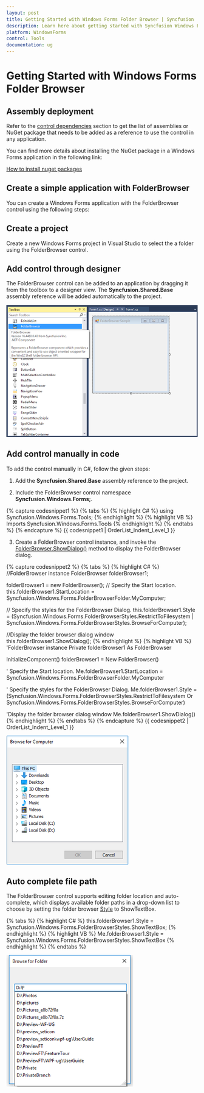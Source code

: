 ```yaml
---
layout: post
title: Getting Started with Windows Forms Folder Browser | Syncfusion
description: Learn here about getting started with Syncfusion Windows Forms Folder Browser control, its elements, and more.
platform: WindowsForms
control: Tools
documentation: ug
---
```


# Getting Started with Windows Forms Folder Browser

## Assembly deployment

Refer to the [control dependencies](https://help.syncfusion.com/windowsforms/control-dependencies#folderbrowser) section to get the list of assemblies or NuGet package that needs to be added as a reference to use the control in any application.

You can find more details about installing the NuGet package in a Windows Forms application in the following link: 

[How to install nuget packages](https://help.syncfusion.com/windowsforms/installation/install-nuget-packages)

## Create a simple application with FolderBrowser

You can create a Windows Forms application with the FolderBrowser control using the following steps:

## Create a project

Create a new Windows Forms project in Visual Studio to select the a folder using the FolderBrowser control.

## Add control through designer

The FolderBrowser control can be added to an application by dragging it from the toolbox to a designer view. The **Syncfusion.Shared.Base** assembly reference will be added automatically to the project.

![wf domain up down control added by designer](Getting-Started_images/wf-folder-browser-control-added-by-designer.png) 

## Add control manually in code

To add the control manually in C#, follow the given steps:

1. Add the **Syncfusion.Shared.Base** assembly reference to the project.

2. Include the FolderBrowser control namespace **Syncfusion.Windows.Forms;**.

{% capture codesnippet1 %}
{% tabs %}
{% highlight C# %}
using Syncfusion.Windows.Forms.Tools;
{% endhighlight %}
{% highlight VB %}
Imports Syncfusion.Windows.Forms.Tools
{% endhighlight %}
{% endtabs %} 
{% endcapture %}
{{ codesnippet1 | OrderList_Indent_Level_1 }} 

3. Create a FolderBrowser control instance, and invoke the [FolderBrowser.ShowDialog()](https://help.syncfusion.com/cr/windowsforms/Syncfusion.Windows.Forms.FolderBrowser.html#Syncfusion_Windows_Forms_FolderBrowser_ShowDialog().html) method to display the FolderBrowser dialog.

{% capture codesnippet2 %}
{% tabs %}
{% highlight C# %}
//FolderBrowser instance
FolderBrowser folderBrowser1;

folderBrowser1 = new FolderBrowser();
// Specify the Start location.
this.folderBrowser1.StartLocation = Syncfusion.Windows.Forms.FolderBrowserFolder.MyComputer;

// Specify the styles for the FolderBrowser Dialog.
this.folderBrowser1.Style = (Syncfusion.Windows.Forms.FolderBrowserStyles.RestrictToFilesystem | Syncfusion.Windows.Forms.FolderBrowserStyles.BrowseForComputer);

//Display the folder browser dialog window
this.folderBrowser1.ShowDialog();
{% endhighlight %}
{% highlight VB %}
'FolderBrowser instance
Private folderBrowser1 As FolderBrowser

InitializeComponent()
folderBrowser1 = New FolderBrowser()

' Specify the Start location.
Me.folderBrowser1.StartLocation = Syncfusion.Windows.Forms.FolderBrowserFolder.MyComputer

' Specify the styles for the FolderBrowser Dialog.
Me.folderBrowser1.Style = (Syncfusion.Windows.Forms.FolderBrowserStyles.RestrictToFilesystem Or Syncfusion.Windows.Forms.FolderBrowserStyles.BrowseForComputer)

'Display the folder browser dialog window
Me.folderBrowser1.ShowDialog()
{% endhighlight %}
{% endtabs %}
{% endcapture %}
{{ codesnippet2 | OrderList_Indent_Level_1 }}  

![wf folder browser](Getting-Started_images/wf-folder-browser-control.png) 

## Auto complete file path

The FolderBrowser control supports editing folder location and auto-complete, which displays available folder paths in a drop-down list to choose by setting the folder browser [Style](https://help.syncfusion.com/cr/windowsforms/Syncfusion.Windows.Forms.FolderBrowser.html#Syncfusion_Windows_Forms_FolderBrowser_Style) to ShowTextBox.

{% tabs %}
{% highlight C# %}
this.folderBrowser1.Style = Syncfusion.Windows.Forms.FolderBrowserStyles.ShowTextBox;
{% endhighlight %}
{% highlight VB %}
Me.folderBrowser1.Style = Syncfusion.Windows.Forms.FolderBrowserStyles.ShowTextBox
{% endhighlight %}
{% endtabs %} 

![wf folder browser auto complete path](Getting-Started_images/wf-folder-browser-control-auto-complete-path.png) 

